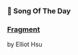 ### 🎵 Song Of The Day

### [Fragment](https://open.spotify.com/track/2uE0hlIl8uIpkUjAfpChMM)

by Elliot Hsu
